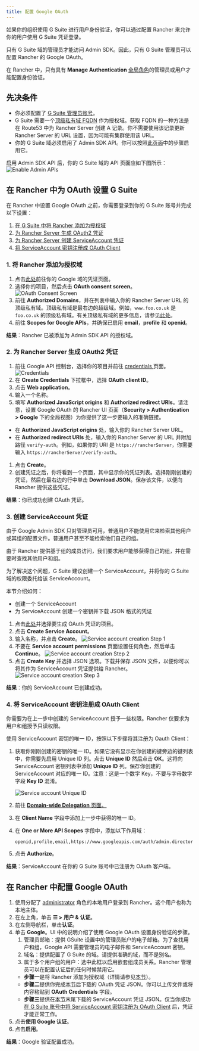 ```yaml
---
title: 配置 Google OAuth
---
```


如果你的组织使用 G Suite 进行用户身份验证，你可以通过配置 Rancher 来允许你的用户使用 G Suite 凭证登录。

只有 G Suite 域的管理员才能访问 Admin SDK。因此，只有 G Suite 管理员可以配置 Rancher 的 Google OAuth。

在 Rancher 中，只有具有 **Manage Authentication** [全局角色](../../authentication-permissions-and-global-configuration/manage-role-based-access-control-rbac/global-permissions.md)的管理员或用户才能配置身份验证。

## 先决条件

- 你必须配置了 [G Suite 管理员账号](https://admin.google.com)。
- G Suite 需要一个[顶级私有域 FQDN](https://github.com/google/guava/wiki/InternetDomainNameExplained#public-suffixes-and-private-domains) 作为授权域。获取 FQDN 的一种方法是在 Route53 中为 Rancher Server 创建 A 记录。你不需要使用该记录更新 Rancher Server 的 URL 设置，因为可能有集群使用该 URL。
- 你的 G Suite 域必须启用了 Admin SDK API。你可以按照[此页面](https://support.google.com/a/answer/60757?hl=en)中的步骤启用它。

启用 Admin SDK API 后，你的 G Suite 域的 API 页面应如下图所示：
![Enable Admin APIs](/img/Google-Enable-APIs-Screen.png)

## 在 Rancher 中为 OAuth 设置 G Suite

在 Rancher 中设置 Google OAuth 之前，你需要登录到你的 G Suite 账号并完成以下设置：

1. [在 G Suite 中将 Rancher 添加为授权域](#1-将-rancher-添加为授权域)
1. [为 Rancher Server 生成 OAuth2 凭证](#2-为-rancher-server-生成-oauth2-凭证)
1. [为 Rancher Server 创建 ServiceAccount 凭证](#3-创建-serviceaccount-凭证)
1. [将 ServiceAccount 密钥注册成 OAuth Client](#4-将-serviceaccount-密钥注册成-oauth-client)

### 1. 将 Rancher 添加为授权域

1. 点击[此处](https://console.developers.google.com/apis/credentials)前往你的 Google 域的凭证页面。
1. 选择你的项目，然后点击 **OAuth consent screen**。
   ![OAuth Consent Screen](/img/Google-OAuth-consent-screen-tab.png)
1. 前往 **Authorized Domains**，并在列表中输入你的 Rancher Server URL 的顶级私有域。顶级私有域是最右边的超级域。例如，`www.foo.co.uk` 是 `foo.co.uk` 的顶级私有域。有关顶级私有域的更多信息，请参见[此处](https://github.com/google/guava/wiki/InternetDomainNameExplained#public-suffixes-and-private-domains)。
1. 前往 **Scopes for Google APIs**，并确保已启用 **email**，**profile** 和 **openid**。

**结果**：Rancher 已被添加为 Admin SDK API 的授权域。

### 2. 为 Rancher Server 生成 OAuth2 凭证

1. 前往 Google API 控制台，选择你的项目并前往 [credentials ](https://console.developers.google.com/apis/credentials)页面。
   ![Credentials](/img/Google-Credentials-tab.png)
1. 在 **Create Credentials** 下拉框中，选择 **OAuth client ID**。
1. 点击 **Web application**。
1. 输入一个名称。
1. 填写 **Authorized JavaScript origins** 和 **Authorized redirect URIs**。请注意，设置 Google OAuth 的 Rancher UI 页面（**Security > Authentication > Google** 下的全局视图）为你提供了这一步要输入的准确链接。
- 在 **Authorized JavaScript origins** 处，输入你的 Rancher Server URL。
- 在 **Authorized redirect URIs** 处，输入你的 Rancher Server 的 URL 并附加路径 `verify-auth`。例如，如果你的 URI 是 `https://rancherServer`，你需要输入 `https://rancherServer/verify-auth`。
1. 点击 **Create**。
1. 创建凭证之后，你将看到一个页面，其中显示你的凭证列表。选择刚刚创建的凭证，然后在最右边的行中单击 **Download JSON**。保存该文件，以便向 Rancher 提供这些凭证。

**结果**：你已成功创建 OAuth 凭证。

### 3. 创建 ServiceAccount 凭证
由于 Google Admin SDK 只对管理员可用，普通用户不能使用它来检索其他用户或其组的配置文件。普通用户甚至不能检索他们自己的组。

由于 Rancher 提供基于组的成员访问，我们要求用户能够获得自己的组，并在需要时查找其他用户和组。

为了解决这个问题，G Suite 建议创建一个 ServiceAccount，并将你的 G Suite 域的权限委托给该 ServiceAccount。

本节介绍如何：

- 创建一个 ServiceAccount
- 为 ServiceAccount 创建一个密钥并下载 JSON 格式的凭证

1. 点击[此处](https://console.developers.google.com/iam-admin/serviceaccounts)并选择要生成 OAuth 凭证的项目。
1. 点击 **Create Service Account**。
1. 输入名称，并点击 **Create**。
   ![Service account creation Step 1](/img/Google-svc-acc-step1.png)
1. 不要在 **Service account permissions** 页面设置任何角色，然后单击 **Continue**。
   ![Service account creation Step 2](/img/Google-svc-acc-step2.png)
1. 点击 **Create Key** 并选择 JSON 选项。下载并保存 JSON 文件，以便你可以将其作为 ServiceAccount 凭证提供给 Rancher。
   ![Service account creation Step 3](/img/Google-svc-acc-step3-key-creation.png)

**结果**：你的 ServiceAccount 已创建成功。

### 4. 将 ServiceAccount 密钥注册成 OAuth Client

你需要为在上一步中创建的 ServiceAccount 授予一些权限。Rancher 仅要求为用户和组授予只读权限。

使用 ServiceAccount 密钥的唯一 ID，按照以下步骤将其注册为 Oauth Client：

1. 获取你刚刚创建的密钥的唯一 ID。如果它没有显示在你创建的键旁边的键列表中，你需要先启用 Unique ID 列。点击 **Unique ID** 然后点击 **OK**。这将向 ServiceAccount 密钥列表中添加 **Unique ID** 列。保存你创建的 ServiceAccount 对应的唯一 ID。注意：这是一个数字 Key，不要与字母数字字段 **Key ID** 混淆。

   ![Service account Unique ID](/img/Google-Select-UniqueID-column.png)
1. 前往 [**Domain-wide Delegation** 页面。](https://admin.google.com/ac/owl/domainwidedelegation)
1. 在 **Client Name** 字段中添加上一步中获得的唯一 ID。
1. 在 **One or More API Scopes** 字段中，添加以下作用域：
   ```
   openid,profile,email,https://www.googleapis.com/auth/admin.directory.user.readonly,https://www.googleapis.com/auth/admin.directory.group.readonly
   ```
1. 点击 **Authorize**。

**结果**：ServiceAccount 在你的 G Suite 账号中已注册为 OAuth 客户端。

## 在 Rancher 中配置 Google OAuth

1. 使用分配了 [administrator](../../authentication-permissions-and-global-configuration/manage-role-based-access-control-rbac/global-permissions.md) 角色的本地用户登录到 Rancher。这个用户也称为本地主体。
1. 在左上角，单击 **☰ > 用户 & 认证**。
1. 在左侧导航栏，单击**认证**。
1. 单击 **Google**。UI 中的说明介绍了使用 Google OAuth 设置身份验证的步骤。
   1. 管理员邮箱：提供 GSuite 设置中的管理员账户的电子邮箱。为了查找用户和组，Google API 需要管理员的电子邮件和 ServiceAccount 密钥。
   1. 域名：提供配置了 G Suite 的域。请提供准确的域，而不是别名。
   1. 属于多个用户组的用户：选中此框以启用嵌套组成员关系。Rancher 管理员可以在配置认证后的任何时候禁用它。
   - **步骤一**是将 Rancher 添加为授权域（详情请参见[本节](#1-将-rancher-添加为授权域)）。
   - **步骤二**提供你完成[本节](#2-为-rancher-server-生成-oauth2-凭证)后下载的 OAuth 凭证 JSON。你可以上传文件或将内容粘贴到 **OAuth Credentials** 字段。
   - **步骤三**提供在[本节](#3-创建-serviceaccount-凭证)末尾下载的 ServiceAccount 凭证 JSON。仅当你成功[在 G Suite 账号中将 ServiceAccount 密钥注册为 OAuth Client](#4-将-serviceaccount-密钥注册成-oauth-client) 后，凭证才能正常工作。
1. 点击**使用 Google 认证**。
1. 点击**启用**。

**结果**：Google 验证配置成功。
